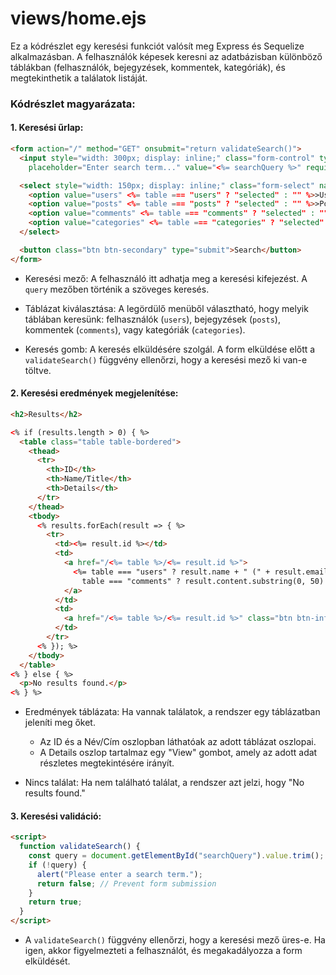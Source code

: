 # views/home.ejs

Ez a kódrészlet egy keresési funkciót valósít meg Express és Sequelize alkalmazásban. A felhasználók képesek keresni az adatbázisban különböző táblákban (felhasználók, bejegyzések, kommentek, kategóriák), és megtekinthetik a találatok listáját.

### Kódrészlet magyarázata:

#### 1. Keresési űrlap:
```html
<form action="/" method="GET" onsubmit="return validateSearch()">
  <input style="width: 300px; display: inline;" class="form-control" type="text" name="query" id="searchQuery"
    placeholder="Enter search term..." value="<%= searchQuery %>" required>

  <select style="width: 150px; display: inline;" class="form-select" name="table">
    <option value="users" <%= table === "users" ? "selected" : "" %>>Users</option>
    <option value="posts" <%= table === "posts" ? "selected" : "" %>>Posts</option>
    <option value="comments" <%= table === "comments" ? "selected" : "" %>>Comments</option>
    <option value="categories" <%= table === "categories" ? "selected" : "" %>>Categories</option>
  </select>

  <button class="btn btn-secondary" type="submit">Search</button>
</form>
```
- Keresési mező: A felhasználó itt adhatja meg a keresési kifejezést. A `query` mezőben történik a szöveges keresés.
  
- Táblázat kiválasztása: A legördülő menüből választható, hogy melyik táblában keresünk: felhasználók (`users`), bejegyzések (`posts`), kommentek (`comments`), vagy kategóriák (`categories`).

- Keresés gomb: A keresés elküldésére szolgál. A form elküldése előtt a `validateSearch()` függvény ellenőrzi, hogy a keresési mező ki van-e töltve.

#### 2. Keresési eredmények megjelenítése:
```html
<h2>Results</h2>

<% if (results.length > 0) { %>
  <table class="table table-bordered">
    <thead>
      <tr>
        <th>ID</th>
        <th>Name/Title</th>
        <th>Details</th>
      </tr>
    </thead>
    <tbody>
      <% results.forEach(result => { %>
        <tr>
          <td><%= result.id %></td>
          <td>
            <a href="/<%= table %>/<%= result.id %>">
              <%= table === "users" ? result.name + " (" + result.email + ")" : table === "posts" ? result.title :
                table === "comments" ? result.content.substring(0, 50) + "..." : result.name %>
            </a>
          </td>
          <td>
            <a href="/<%= table %>/<%= result.id %>" class="btn btn-info btn-sm">View</a>
          </td>
        </tr>
      <% }); %>
    </tbody>
  </table>
<% } else { %>
  <p>No results found.</p>
<% } %>
```
- Eredmények táblázata: Ha vannak találatok, a rendszer egy táblázatban jeleníti meg őket.
  - Az ID és a Név/Cím oszlopban láthatóak az adott táblázat oszlopai.
  - A Details oszlop tartalmaz egy "View" gombot, amely az adott adat részletes megtekintésére irányít.

- Nincs találat: Ha nem található találat, a rendszer azt jelzi, hogy "No results found."

#### 3. Keresési validáció:
```html
<script>
  function validateSearch() {
    const query = document.getElementById("searchQuery").value.trim();
    if (!query) {
      alert("Please enter a search term.");
      return false; // Prevent form submission
    }
    return true;
  }
</script>
```
- A `validateSearch()` függvény ellenőrzi, hogy a keresési mező üres-e. Ha igen, akkor figyelmezteti a felhasználót, és megakadályozza a form elküldését.
